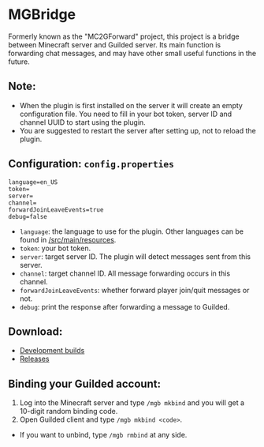 # MGBridge
Formerly known as the "MC2GForward" project, this project is a bridge between Minecraft server and Guilded server.
Its main function is forwarding chat messages, and may have other small useful functions in the future.
## Note:
- When the plugin is first installed on the server it will create an empty configuration file.
You need to fill in your bot token, server ID and channel UUID to start using the plugin.
- You are suggested to restart the server after setting up, not to reload the plugin.
## Configuration: `config.properties`
```properties
language=en_US
token=
server=
channel=
forwardJoinLeaveEvents=true
debug=false
```
- `language`: the language to use for the plugin. Other languages can be found in [/src/main/resources](https://github.com/MCUmbrella/MGBridge/tree/main/src/main/resources).
- `token`: your bot token.
- `server`: target server ID. The plugin will detect messages sent from this server.
- `channel`: target channel ID. All message forwarding occurs in this channel.
- `forwardJoinLeaveEvents`: whether forward player join/quit messages or not.
- `debug`: print the response after forwarding a message to Guilded.
## Download:
- [Development builds](https://github.com/MCUmbrella/MGBridge/actions/workflows/maven.yml)
- [Releases](https://github.com/MCUmbrella/MGBridge/releases)
## Binding your Guilded account:
1. Log into the Minecraft server and type `/mgb mkbind` and you will get a 10-digit random binding code.
2. Open Guilded client and type `/mgb mkbind <code>`.
- If you want to unbind, type `/mgb rmbind` at any side.
